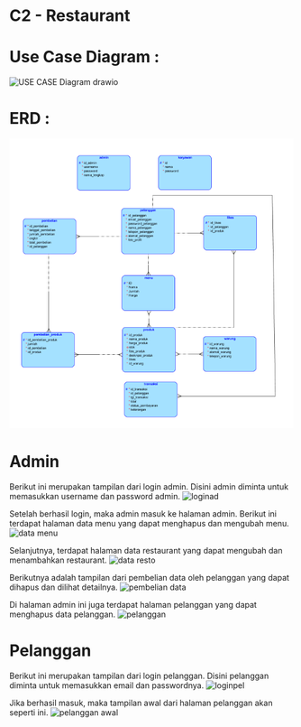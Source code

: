 # C2 - Restaurant

# Use Case Diagram :
![USE CASE Diagram drawio](https://github.com/C2-kelompok2/PA-WEB/assets/102877599/5191625a-0112-4e85-9edf-709826b23efc)

# ERD :

![Screenshot](ERD.png)

# Admin
Berikut ini merupakan tampilan dari login admin. Disini admin diminta untuk memasukkan username dan password admin.
![loginad](https://github.com/C2-kelompok2/PA-WEB/assets/102877599/03ba8193-9734-40e7-9518-722ba6f79a55)

Setelah berhasil login, maka admin masuk ke halaman admin. Berikut ini terdapat halaman data menu yang dapat menghapus dan mengubah menu.
![data menu](https://github.com/C2-kelompok2/PA-WEB/assets/102877599/a53cd84d-ba11-4950-b811-8f11a1e63331)

Selanjutnya, terdapat halaman data restaurant yang dapat mengubah dan menambahkan restaurant.
![data resto](https://github.com/C2-kelompok2/PA-WEB/assets/102877599/d36f3ae8-81ce-4255-ad2e-cbd38a21fa2b)

Berikutnya adalah tampilan dari pembelian data oleh pelanggan yang dapat dihapus dan dilihat detailnya.
![pembelian data](https://github.com/C2-kelompok2/PA-WEB/assets/102877599/45ee7471-2677-4e70-ad90-e59db098c304)

Di halaman admin ini juga terdapat halaman pelanggan yang dapat menghapus data pelanggan.
![pelanggan](https://github.com/C2-kelompok2/PA-WEB/assets/102877599/581b13fb-d8da-4e9a-96ed-6803f500ea7e)

# Pelanggan
Berikut ini merupakan tampilan dari login pelanggan. Disini pelanggan diminta untuk memasukkan email dan passwordnya.
![loginpel](https://github.com/C2-kelompok2/PA-WEB/assets/102877599/01ea0285-b0da-457c-8d0e-79810493f920)

Jika berhasil masuk, maka tampilan awal dari halaman pelanggan akan seperti ini.
![pelanggan awal](https://github.com/C2-kelompok2/PA-WEB/assets/102877599/7b8bace3-15fe-42ea-a44a-b4cc2d5e250b)


